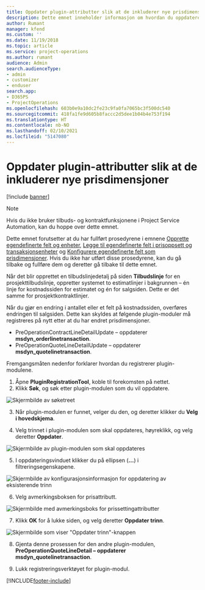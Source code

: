 ```yaml
---
title: Oppdater plugin-attributter slik at de inkluderer nye prisdimensjoner
description: Dette emnet inneholder informasjon om hvordan du oppdaterer plugin-attributter for prisdimensjoner.
author: Rumant
manager: kfend
ms.custom: ''
ms.date: 11/19/2018
ms.topic: article
ms.service: project-operations
ms.author: rumant
audience: Admin
search.audienceType:
- admin
- customizer
- enduser
search.app:
- D365PS
- ProjectOperations
ms.openlocfilehash: 603b0e9a10dc2fe23c9fa0fa7065bc3f500dc540
ms.sourcegitcommit: 418fa1fe9d605b8faccc2d5dee1b04b4e753f194
ms.translationtype: HT
ms.contentlocale: nb-NO
ms.lasthandoff: 02/10/2021
ms.locfileid: "5147080"
---
```

# <a name="update-plug-in-attributes-to-include-new-pricing-dimensions"></a>Oppdater plugin-attributter slik at de inkluderer nye prisdimensjoner

[!include [banner](../includes/psa-now-project-operations.md)]

> [!NOTE]
> Hvis du ikke bruker tilbuds- og kontraktfunksjonene i Project Service Automation, kan du hoppe over dette emnet.

Dette emnet forutsetter at du har fullført prosedyrene i emnene [Opprette egendefinerte felt og enheter](create-custom-fields-entities.md), [Legge til egendefinerte felt i prisoppsett og transaksjonsenheter](field-references.md) og [Konfigurere egendefinerte felt som prisdimensjoner](set-up-pricing-dimensions.md). Hvis du ikke har utført disse prosedyrene, kan du gå tilbake og fullføre dem og deretter gå tilbake til dette emnet.

Når det blir opprettet en tilbudslinjedetalj på siden **Tilbudslinje** for en prosjekttilbudslinje, oppretter systemet to estimatlinjer i bakgrunnen – én linje for kostnadssiden for estimatet og én for salgsiden. Dette er det samme for prosjektkontraktlinjer.

Når du gjør en endring i antallet eller et felt på kostnadssiden, overføres endringen til salgsiden. Dette kan skyldes at følgende plugin-moduler må registreres på nytt etter at du har endret prisdimensjoner.

- PreOperationContractLineDetailUpdate – oppdaterer **msdyn_orderlinetransaction**.
- PreOperationQuoteLineDetailUpdate – oppdaterer **msdyn_quotelinetransaction**.

Fremgangsmåten nedenfor forklarer hvordan du registrerer plugin-modulene.

1. Åpne **PluginRegistrationTool**, koble til forekomsten på nettet.
2. Klikk **Søk**, og søk etter plugin-modulen som du vil oppdatere.

 ![Skjermbilde av søketreet](media/PRT-1.png)

3. Når plugin-modulen er funnet, velger du den, og deretter klikker du **Velg i hovedskjema**.

4. Velg trinnet i plugin-modulen som skal oppdateres, høyreklikk, og velg deretter **Oppdater**.

 ![Skjermbilde av plugin-modulen som skal oppdateres](media/PRT-2.png)
 
5. I oppdateringsvinduet klikker du på ellipsen (**...**) i filtreringsegenskapene.

 ![Skjermbilde av konfigurasjonsinformasjon for oppdatering av eksisterende trinn](media/PRT-3.png)
 
6. Velg avmerkingsboksen for prisattributt.

 ![Skjermbilde med avmerkingsboks for prissettingattributter](media/PRT-4.png)

7. Klikk **OK** for å lukke siden, og velg deretter **Oppdater trinn**.

 ![Skjermbilde som viser "Oppdater trinn"-knappen](media/PRT-5.png)
 
8. Gjenta denne prosessen for den andre plugin-modulen, **PreOperationQuoteLineDetail – oppdaterer msdyn_quotelinetransaction**.

9. Lukk registreringsverktøyet for plugin-modul.



[!INCLUDE[footer-include](../includes/footer-banner.md)]